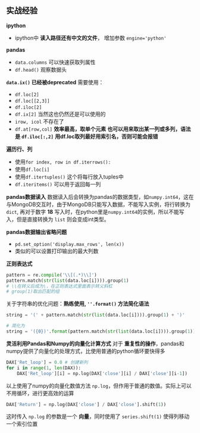 ## 实战经验
**ipython**
+ ipython中 **读入路径还有中文的文件**， 增加参数 `engine='python'`

**pandas**
+ `data.columns` 可以快速获取列属性
+ `df.head()` 观察数据头

**`data.ix()` 已经被deprecated**
需要使用：
+ `df.loc[2]`
+ `df.loc[[2,3]]`
+ `df.iloc[2]`
+ `df.ix[2]` 当然这也仍然还是可以使用的
+ `irow, icol` 不存在了
+ `df.at[row,col]` **效率最高，取单个元素**
**也可以用来取出某一列或多列，语法是 `df.iloc[:,2]`**
**用df.loc取列最好用索引名，否则可能会报错**

**遍历行、列**
+ 使用`for index, row in df.iterrows():`
+ 使用`df.loc[i]`
+ 使用`df.itertuples()` 这个将每行放入tuples中
+ `df.iteritems()` 可以用于返回每一列

**pandas数据读入**
数据读入后会转换为pandas的数据类型，如`numpy.int64`，这在与MongoDB交互时，由于MongoDB只能写入数据，不能写入实例，将行转换为`dict`, 再对于数字 **18** 写入时，在python里是`numpy.int64`的实例，所以不能写入，但是直接转换为 `list` 则会变成int类型。

**pandas数据输出省略问题**
+ `pd.set_option('display.max_rows', len(x))`
+ 类似的可以设置打印输出的最大列数

**正则表达式**
```py
pattern = re.compile('\\[(.*)\\]')
pattern.match(str(list(data.loc[i]))).group(1)
# \\在转义后成为\，在正则表达式里面表示转义斜杠
# group(1)取出匹配的组
```
关于字符串的优化问题：**熟练使用, `''.format()` 方法简化语法**
```py
string = '(' + pattern.match(str(list(data.loc[i]))).group(1) + ')'

# 简化为
string = '({0})'.format(pattern.match(str(list(data.loc[i]))).group(1))
```

**灵活利用Pandas和Numpy的向量化计算方式**
对于 **重复性的操作**，pandas和numpy提供了向量化的处理方式，比使用普通的python循环要快得多
```py
DAX['Ret_loop'] = 0.0 # 创建新列
for i in range(1, len(DAX)):
    DAX['Ret_loop'][i] = np.log(DAX['close'][i] / DAX['close'][i-1])
```
以上使用了numpy的向量化数值方法 `np.log`，但作用于普通的数值。实际上可以不用循环，进行更高效的运算
```py
DAX['Return'] = np.log(DAX['close'] / DAX['close'].shift(1))
```
这时传入 `np.log` 的参数是一个 **向量**，同时使用了 `series.shift(1)` 使得列移动一个索引位置



